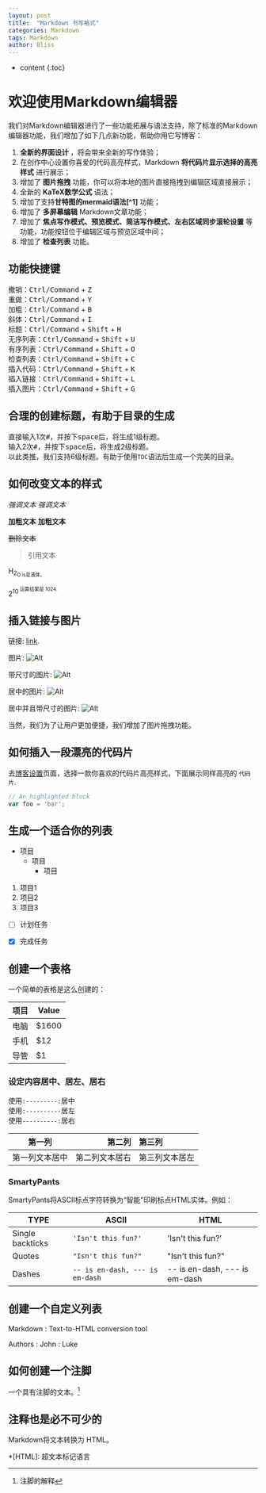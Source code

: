 ```yaml
---
layout: post
title:  "Markdown 书写格式"
categories: Markdown
tags: Markdown
author: Bliss
---
```


* content
{:toc}



# 欢迎使用Markdown编辑器

我们对Markdown编辑器进行了一些功能拓展与语法支持，除了标准的Markdown编辑器功能，我们增加了如下几点新功能，帮助你用它写博客：

 1. **全新的界面设计** ，将会带来全新的写作体验；
 2. 在创作中心设置你喜爱的代码高亮样式，Markdown **将代码片显示选择的高亮样式** 进行展示；
 3. 增加了 **图片拖拽** 功能，你可以将本地的图片直接拖拽到编辑区域直接展示；
 4. 全新的 **KaTeX数学公式** 语法；
 5. 增加了支持**甘特图的mermaid语法[^1]** 功能；
 6. 增加了 **多屏幕编辑** Markdown文章功能；
 7. 增加了 **焦点写作模式、预览模式、简洁写作模式、左右区域同步滚轮设置** 等功能，功能按钮位于编辑区域与预览区域中间；
 8. 增加了 **检查列表** 功能。

## 功能快捷键

撤销：<kbd>Ctrl/Command</kbd> + <kbd>Z</kbd>  
重做：<kbd>Ctrl/Command</kbd> + <kbd>Y</kbd>  
加粗：<kbd>Ctrl/Command</kbd> + <kbd>B</kbd>  
斜体：<kbd>Ctrl/Command</kbd> + <kbd>I</kbd>  
标题：<kbd>Ctrl/Command</kbd> + <kbd>Shift</kbd> + <kbd>H</kbd>  
无序列表：<kbd>Ctrl/Command</kbd> + <kbd>Shift</kbd> + <kbd>U</kbd>  
有序列表：<kbd>Ctrl/Command</kbd> + <kbd>Shift</kbd> + <kbd>O</kbd>  
检查列表：<kbd>Ctrl/Command</kbd> + <kbd>Shift</kbd> + <kbd>C</kbd>  
插入代码：<kbd>Ctrl/Command</kbd> + <kbd>Shift</kbd> + <kbd>K</kbd>  
插入链接：<kbd>Ctrl/Command</kbd> + <kbd>Shift</kbd> + <kbd>L</kbd>  
插入图片：<kbd>Ctrl/Command</kbd> + <kbd>Shift</kbd> + <kbd>G</kbd>  


## 合理的创建标题，有助于目录的生成

直接输入1次<kbd>#</kbd>，并按下<kbd>space</kbd>后，将生成1级标题。  
输入2次<kbd>#</kbd>，并按下<kbd>space</kbd>后，将生成2级标题。  
以此类推，我们支持6级标题。有助于使用`TOC`语法后生成一个完美的目录。  



## 如何改变文本的样式

*强调文本* _强调文本_

**加粗文本** __加粗文本__

~~删除文本~~

> 引用文本

H<sub>2<sub>O is是液体。

2<sup>10<sup> 运算结果是 1024.



## 插入链接与图片

链接: [link](https://mp.csdn.net).

图片: ![Alt](https://avatar.csdn.net/7/7/B/1_ralf_hx163com.jpg)

带尺寸的图片: ![Alt](https://avatar.csdn.net/7/7/B/1_ralf_hx163com.jpg=30x30)

居中的图片: ![Alt](https://avatar.csdn.net/7/7/B/1_ralf_hx163com.jpg#pic_center)

居中并且带尺寸的图片: ![Alt](https://avatar.csdn.net/7/7/B/1_ralf_hx163com.jpg#pic_center=30x30)

当然，我们为了让用户更加便捷，我们增加了图片拖拽功能。


## 如何插入一段漂亮的代码片

去[博客设置](https://mp.csdn.net/configure)页面，选择一款你喜欢的代码片高亮样式，下面展示同样高亮的 `代码片`.
```javascript
// An highlighted block
var foo = 'bar';
```


## 生成一个适合你的列表

- 项目
  - 项目
    - 项目

1. 项目1
2. 项目2
3. 项目3

- [ ] 计划任务
- [x] 完成任务


## 创建一个表格
一个简单的表格是这么创建的：

项目     | Value
-------- | -----
电脑  | $1600
手机  | $12
导管  | $1

### 设定内容居中、居左、居右

使用`:---------:`居中  
使用`:----------`居左  
使用`----------:`居右  

| 第一列       | 第二列         | 第三列        |
|:-----------:| -------------:|:-------------|
| 第一列文本居中 | 第二列文本居右  | 第三列文本居左 | 


### SmartyPants
SmartyPants将ASCII标点字符转换为“智能”印刷标点HTML实体。例如：

|    TYPE   |ASCII                          |HTML                         
|----------------|-------------------------------|-----------------------------|
|Single backticks|`'Isn't this fun?'`            |'Isn't this fun?'            |
|Quotes          |`"Isn't this fun?"`            |"Isn't this fun?"            |
|Dashes          |`-- is en-dash, --- is em-dash`|-- is en-dash, --- is em-dash|


## 创建一个自定义列表
Markdown
:  Text-to-HTML conversion tool

Authors
:  John
:  Luke


## 如何创建一个注脚

一个具有注脚的文本。[^2]  

[^2]: 注脚的解释  


##  注释也是必不可少的

Markdown将文本转换为 HTML。  

*[HTML]:   超文本标记语言  

